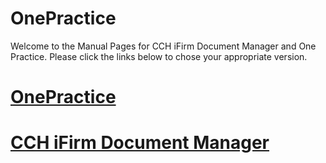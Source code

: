 # OnePractice

Welcome to the Manual Pages for CCH iFirm Document Manager and One Practice. Please click the links below to chose your appropriate version.

# [OnePractice](OP/README.md)

# [CCH iFirm Document Manager](CCH/README.md)